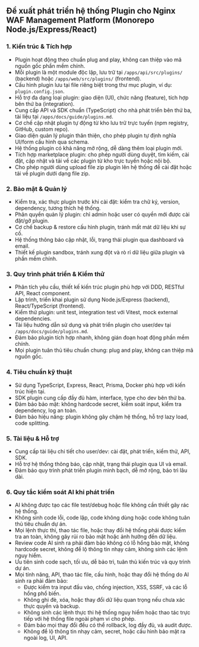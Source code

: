 ## Đề xuất phát triển hệ thống Plugin cho Nginx WAF Management Platform (Monorepo Node.js/Express/React)

### 1. Kiến trúc & Tích hợp
- Plugin hoạt động theo chuẩn plug and play, không can thiệp vào mã nguồn gốc phần mềm chính.
- Mỗi plugin là một module độc lập, lưu trữ tại `/apps/api/src/plugins/` (backend) hoặc `/apps/web/src/plugins/` (frontend).
- Cấu hình plugin lưu tại file riêng biệt trong thư mục plugin, ví dụ: `plugin.config.json`.
- Hỗ trợ đa dạng loại plugin: giao diện (UI), chức năng (feature), tích hợp bên thứ ba (integration).
- Cung cấp API và SDK chuẩn (TypeScript) cho nhà phát triển bên thứ ba, tài liệu tại `/apps/docs/guide/plugins.md`.
- Cơ chế cập nhật plugin tự động từ kho lưu trữ trực tuyến (npm registry, GitHub, custom repo).
- Giao diện quản lý plugin thân thiện, cho phép plugin tự định nghĩa UI/form cấu hình qua schema.
- Hệ thống plugin có khả năng mở rộng, dễ dàng thêm loại plugin mới.
- Tích hợp marketplace plugin: cho phép người dùng duyệt, tìm kiếm, cài đặt, cập nhật và tải về các plugin từ kho trực tuyến hoặc nội bộ.
- Cho phép người dùng upload file zip plugin lên hệ thống để cài đặt hoặc tải về plugin dưới dạng file zip.

### 2. Bảo mật & Quản lý
- Kiểm tra, xác thực plugin trước khi cài đặt: kiểm tra chữ ký, version, dependency, tương thích hệ thống.
- Phân quyền quản lý plugin: chỉ admin hoặc user có quyền mới được cài đặt/gỡ plugin.
- Cơ chế backup & restore cấu hình plugin, tránh mất mát dữ liệu khi sự cố.
- Hệ thống thông báo cập nhật, lỗi, trạng thái plugin qua dashboard và email.
- Thiết kế plugin sandbox, tránh xung đột và rò rỉ dữ liệu giữa plugin và phần mềm chính.

### 3. Quy trình phát triển & Kiểm thử
- Phân tích yêu cầu, thiết kế kiến trúc plugin phù hợp với DDD, RESTful API, React component.
- Lập trình, triển khai plugin sử dụng Node.js/Express (backend), React/TypeScript (frontend).
- Kiểm thử plugin: unit test, integration test với Vitest, mock external dependencies.
- Tài liệu hướng dẫn sử dụng và phát triển plugin cho user/dev tại `/apps/docs/guide/plugins.md`.
- Đảm bảo plugin tích hợp nhanh, không gián đoạn hoạt động phần mềm chính.
- Mọi plugin tuân thủ tiêu chuẩn chung: plug and play, không can thiệp mã nguồn gốc.

### 4. Tiêu chuẩn kỹ thuật
- Sử dụng TypeScript, Express, React, Prisma, Docker phù hợp với kiến trúc hiện tại.
- SDK plugin cung cấp đầy đủ hàm, interface, type cho dev bên thứ ba.
- Đảm bảo bảo mật: không hardcode secret, kiểm soát input, kiểm tra dependency, log an toàn.
- Đảm bảo hiệu năng: plugin không gây chậm hệ thống, hỗ trợ lazy load, code splitting.

### 5. Tài liệu & Hỗ trợ
- Cung cấp tài liệu chi tiết cho user/dev: cài đặt, phát triển, kiểm thử, API, SDK.
- Hỗ trợ hệ thống thông báo, cập nhật, trạng thái plugin qua UI và email.
- Đảm bảo quy trình phát triển plugin minh bạch, dễ mở rộng, bảo trì lâu dài.

### 6. Quy tắc kiểm soát AI khi phát triển
- AI không được tạo các file test/debug hoặc file không cần thiết gây rác hệ thống.
- Không sinh code lỗi, code lặp, code không dùng hoặc code không tuân thủ tiêu chuẩn dự án.
- Mọi lệnh thực thi, thao tác file, hoặc thay đổi hệ thống phải được kiểm tra an toàn, không gây rủi ro bảo mật hoặc ảnh hưởng đến dữ liệu.
- Review code AI sinh ra phải đảm bảo không có lỗ hổng bảo mật, không hardcode secret, không để lộ thông tin nhạy cảm, không sinh các lệnh nguy hiểm.
- Ưu tiên sinh code sạch, tối ưu, dễ bảo trì, tuân thủ kiến trúc và quy trình dự án.
- Mọi tính năng, API, thao tác file, cấu hình, hoặc thay đổi hệ thống do AI sinh ra phải đảm bảo:
	- Được kiểm tra input đầu vào, chống injection, XSS, SSRF, và các lỗ hổng phổ biến.
	- Không ghi đè, xóa, hoặc thay đổi dữ liệu quan trọng nếu chưa xác thực quyền và backup.
	- Không sinh các lệnh thực thi hệ thống nguy hiểm hoặc thao tác trực tiếp với hệ thống file ngoài phạm vi cho phép.
	- Đảm bảo mọi thay đổi đều có thể rollback, log đầy đủ, và audit được.
	- Không để lộ thông tin nhạy cảm, secret, hoặc cấu hình bảo mật ra ngoài log, UI, API.
